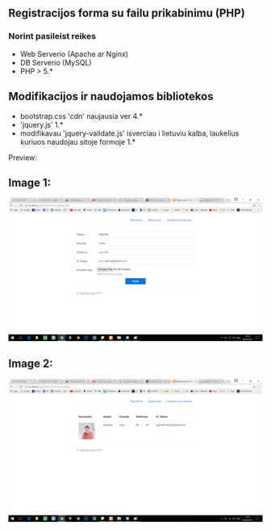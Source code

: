 ## Registracijos forma su failu prikabinimu (PHP)

### Norint pasileist reikes 
* Web Serverio (Apache ar Nginx)
* DB Serverio (MySQL)
* PHP > 5.*

## Modifikacijos ir naudojamos bibliotekos
* bootstrap.css 'cdn' naujausia ver 4.*
* 'jquery.js' 1.*
* modifikavau 'jquery-validate.js' isverciau i lietuviu kalba, laukelius kuriuos naudojau sitoje formoje 1.*

Preview:

## Image 1:
![Alt text](https://github.com/alalys/registration-form-t1/blob/master/project-images/register-form1.png)
## Image 2:
![Alt text](https://github.com/alalys/registration-form-t1/blob/master/project-images/register-form2.png)

